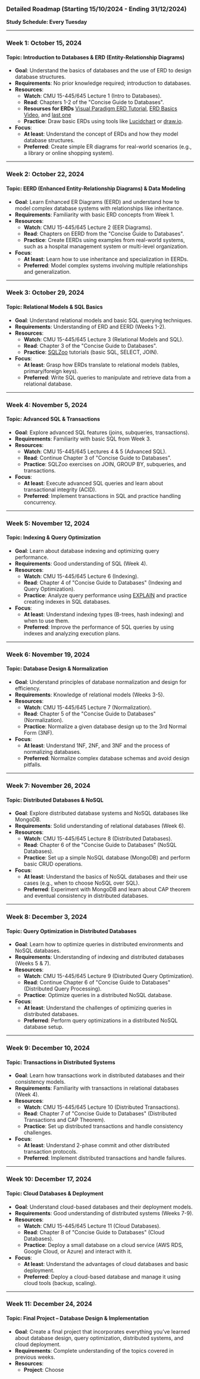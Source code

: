 ### **Detailed Roadmap (Starting 15/10/2024 - Ending 31/12/2024)**  
**Study Schedule: Every Tuesday**  

---

### **Week 1: October 15, 2024**  
#### **Topic**: Introduction to Databases & ERD (Entity-Relationship Diagrams)  
- **Goal**: Understand the basics of databases and the use of ERD to design database structures.  
- **Requirements**: No prior knowledge required; introduction to databases.  
- **Resources**:  
  - **Watch**: CMU 15-445/645 Lecture 1 (Intro to Databases).  
  - **Read**: Chapters 1-2 of the "Concise Guide to Databases".  
  - **Resourses for ERDs** [Visual Paradigm ERD Tutorial](https://www.visual-paradigm.com/support/documents/vpuserguide/3563/3564/85375_drawingentit.html), [ERD Basics Video](https://www.youtube.com/watch?v=QpdhBUYk7Kk&ab_channel=LucidSoftware), and [last one](https://www.youtube.com/watch?v=-CuY5ADwn24&ab_channel=LucidSoftware)
  - **Practice**: Draw basic ERDs using tools like [Lucidchart](https://www.lucidchart.com) or [draw.io](https://app.diagrams.net/).  
- **Focus**:  
  - **At least**: Understand the concept of ERDs and how they model database structures.  
  - **Preferred**: Create simple ER diagrams for real-world scenarios (e.g., a library or online shopping system).  
  
---

### **Week 2: October 22, 2024**  
#### **Topic**: EERD (Enhanced Entity-Relationship Diagrams) & Data Modeling  
- **Goal**: Learn Enhanced ER Diagrams (EERD) and understand how to model complex database systems with relationships like inheritance.  
- **Requirements**: Familiarity with basic ERD concepts from Week 1.  
- **Resources**:  
  - **Watch**: CMU 15-445/645 Lecture 2 (EER Diagrams).  
  - **Read**: Chapters on EERD from the "Concise Guide to Databases".  
  - **Practice**: Create EERDs using examples from real-world systems, such as a hospital management system or multi-level organization.  
- **Focus**:  
  - **At least**: Learn how to use inheritance and specialization in EERDs.  
  - **Preferred**: Model complex systems involving multiple relationships and generalization.  
  
---

### **Week 3: October 29, 2024**  
#### **Topic**: Relational Models & SQL Basics  
- **Goal**: Understand relational models and basic SQL querying techniques.  
- **Requirements**: Understanding of ERD and EERD (Weeks 1-2).  
- **Resources**:  
  - **Watch**: CMU 15-445/645 Lecture 3 (Relational Models and SQL).  
  - **Read**: Chapter 3 of the "Concise Guide to Databases".  
  - **Practice**: [SQLZoo](https://sqlzoo.net/) tutorials (basic SQL, SELECT, JOIN).  
- **Focus**:  
  - **At least**: Grasp how ERDs translate to relational models (tables, primary/foreign keys).  
  - **Preferred**: Write SQL queries to manipulate and retrieve data from a relational database.  
  
---

### **Week 4: November 5, 2024**  
#### **Topic**: Advanced SQL & Transactions  
- **Goal**: Explore advanced SQL features (joins, subqueries, transactions).  
- **Requirements**: Familiarity with basic SQL from Week 3.  
- **Resources**:  
  - **Watch**: CMU 15-445/645 Lectures 4 & 5 (Advanced SQL).  
  - **Read**: Continue Chapter 3 of "Concise Guide to Databases".  
  - **Practice**: SQLZoo exercises on JOIN, GROUP BY, subqueries, and transactions.  
- **Focus**:  
  - **At least**: Execute advanced SQL queries and learn about transactional integrity (ACID).  
  - **Preferred**: Implement transactions in SQL and practice handling concurrency.  
  
---

### **Week 5: November 12, 2024**  
#### **Topic**: Indexing & Query Optimization  
- **Goal**: Learn about database indexing and optimizing query performance.  
- **Requirements**: Good understanding of SQL (Week 4).  
- **Resources**:  
  - **Watch**: CMU 15-445/645 Lecture 6 (Indexing).  
  - **Read**: Chapter 4 of "Concise Guide to Databases" (Indexing and Query Optimization).  
  - **Practice**: Analyze query performance using [EXPLAIN](https://use-the-index-luke.com/sql/explain-plan/postgresql) and practice creating indexes in SQL databases.  
- **Focus**:  
  - **At least**: Understand indexing types (B-trees, hash indexing) and when to use them.  
  - **Preferred**: Improve the performance of SQL queries by using indexes and analyzing execution plans.  
  
---

### **Week 6: November 19, 2024**  
#### **Topic**: Database Design & Normalization  
- **Goal**: Understand principles of database normalization and design for efficiency.  
- **Requirements**: Knowledge of relational models (Weeks 3-5).  
- **Resources**:  
  - **Watch**: CMU 15-445/645 Lecture 7 (Normalization).  
  - **Read**: Chapter 5 of the "Concise Guide to Databases" (Normalization).  
  - **Practice**: Normalize a given database design up to the 3rd Normal Form (3NF).  
- **Focus**:  
  - **At least**: Understand 1NF, 2NF, and 3NF and the process of normalizing databases.  
  - **Preferred**: Normalize complex database schemas and avoid design pitfalls.  
  
---

### **Week 7: November 26, 2024**  
#### **Topic**: Distributed Databases & NoSQL  
- **Goal**: Explore distributed database systems and NoSQL databases like MongoDB.  
- **Requirements**: Solid understanding of relational databases (Week 6).  
- **Resources**:  
  - **Watch**: CMU 15-445/645 Lecture 8 (Distributed Databases).  
  - **Read**: Chapter 6 of the "Concise Guide to Databases" (NoSQL Databases).  
  - **Practice**: Set up a simple NoSQL database (MongoDB) and perform basic CRUD operations.  
- **Focus**:  
  - **At least**: Understand the basics of NoSQL databases and their use cases (e.g., when to choose NoSQL over SQL).  
  - **Preferred**: Experiment with MongoDB and learn about CAP theorem and eventual consistency in distributed databases.  
  
---

### **Week 8: December 3, 2024**  
#### **Topic**: Query Optimization in Distributed Databases  
- **Goal**: Learn how to optimize queries in distributed environments and NoSQL databases.  
- **Requirements**: Understanding of indexing and distributed databases (Weeks 5 & 7).  
- **Resources**:  
  - **Watch**: CMU 15-445/645 Lecture 9 (Distributed Query Optimization).  
  - **Read**: Continue Chapter 6 of "Concise Guide to Databases" (Distributed Query Processing).  
  - **Practice**: Optimize queries in a distributed NoSQL database.  
- **Focus**:  
  - **At least**: Understand the challenges of optimizing queries in distributed databases.  
  - **Preferred**: Perform query optimizations in a distributed NoSQL database setup.  
  
---

### **Week 9: December 10, 2024**  
#### **Topic**: Transactions in Distributed Systems  
- **Goal**: Learn how transactions work in distributed databases and their consistency models.  
- **Requirements**: Familiarity with transactions in relational databases (Week 4).  
- **Resources**:  
  - **Watch**: CMU 15-445/645 Lecture 10 (Distributed Transactions).  
  - **Read**: Chapter 7 of "Concise Guide to Databases" (Distributed Transactions and CAP Theorem).  
  - **Practice**: Set up distributed transactions and handle consistency challenges.  
- **Focus**:  
  - **At least**: Understand 2-phase commit and other distributed transaction protocols.  
  - **Preferred**: Implement distributed transactions and handle failures.  
  
---

### **Week 10: December 17, 2024**  
#### **Topic**: Cloud Databases & Deployment  
- **Goal**: Understand cloud-based databases and their deployment models.  
- **Requirements**: Good understanding of distributed systems (Weeks 7-9).  
- **Resources**:  
  - **Watch**: CMU 15-445/645 Lecture 11 (Cloud Databases).  
  - **Read**: Chapter 8 of "Concise Guide to Databases" (Cloud Databases).  
  - **Practice**: Deploy a small database on a cloud service (AWS RDS, Google Cloud, or Azure) and interact with it.  
- **Focus**:  
  - **At least**: Understand the advantages of cloud databases and basic deployment.  
  - **Preferred**: Deploy a cloud-based database and manage it using cloud tools (backup, scaling).  
  
---

### **Week 11: December 24, 2024**  
#### **Topic**: Final Project – Database Design & Implementation  
- **Goal**: Create a final project that incorporates everything you’ve learned about database design, query optimization, distributed systems, and cloud deployment.  
- **Requirements**: Complete understanding of the topics covered in previous weeks.  
- **Resources**:  
  - **Project**: Choose